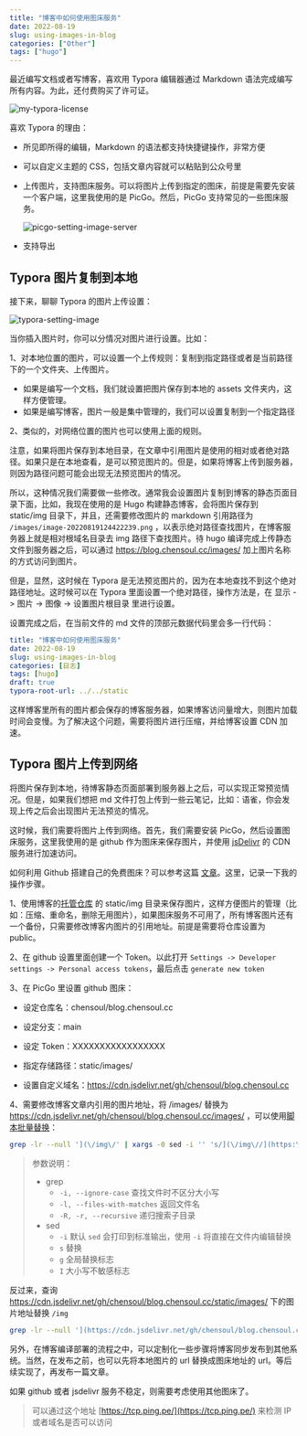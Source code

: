 ```yaml
---
title: "博客中如何使用图床服务"
date: 2022-08-19
slug: using-images-in-blog
categories: ["Other"]
tags: ["hugo"]
---
```


最近编写文档或者写博客，喜欢用 Typora 编辑器通过 Markdown 语法完成编写所有内容。为此，还付费购买了许可证。

![my-typora-license](https://chensoul.oss-cn-hangzhou.aliyuncs.com/images/my-typora-license.png)

喜欢 Typora 的理由：

- 所见即所得的编辑，Markdown 的语法都支持快捷键操作，非常方便

- 可以自定义主题的 CSS，包括文章内容就可以粘贴到公众号里

- 上传图片，支持图床服务。可以将图片上传到指定的图床，前提是需要先安装一个客户端，这里我使用的是 PicGo。然后，PicGo 支持常见的一些图床服务。

  ![picgo-setting-image-server](https://chensoul.oss-cn-hangzhou.aliyuncs.com/images/picgo-setting-image-server.png)

- 支持导出

## Typora 图片复制到本地

接下来，聊聊 Typora 的图片上传设置：

![typora-setting-image](https://chensoul.oss-cn-hangzhou.aliyuncs.com/images/typora-setting-image.png)

当你插入图片时，你可以分情况对图片进行设置。比如：

1、对本地位置的图片，可以设置一个上传规则：复制到指定路径或者是当前路径下的一个文件夹、上传图片。

- 如果是编写一个文档，我们就设置把图片保存到本地的 assets 文件夹内，这样方便管理。
- 如果是编写博客，图片一般是集中管理的，我们可以设置复制到一个指定路径

2、类似的，对网络位置的图片也可以使用上面的规则。

注意，如果将图片保存到本地目录，在文章中引用图片是使用的相对或者绝对路径。如果只是在本地查看，是可以预览图片的。但是，如果将博客上传到服务器，则因为路径问题可能会出现无法预览图片的情况。

所以，这种情况我们需要做一些修改。通常我会设置图片复制到博客的静态页面目录下面，比如，我现在使用的是 Hugo 构建静态博客，会将图片保存到 static/img 目录下，并且，还需要修改图片的 markdown 引用路径为 `/images/image-20220819124422239.png` ，以表示绝对路径查找图片，在博客服务器上就是相对根域名目录去 img 路径下查找图片。待 hugo 编译完成上传静态文件到服务器之后，可以通过 https://blog.chensoul.cc/images/ 加上图片名称的方式访问到图片。

但是，显然，这时候在 Typora 是无法预览图片的，因为在本地查找不到这个绝对路径地址。这时候可以在 Typora 里面设置一个绝对路径，操作方法是，在 显示 -> 图片 -> 图像 -> 设置图片根目录 里进行设置。

设置完成之后，在当前文件的 md 文件的顶部元数据代码里会多一行代码：

```yaml
title: "博客中如何使用图床服务"
date: 2022-08-19
slug: using-images-in-blog
categories: [日志]
tags: [hugo]
draft: true
typora-root-url: ../../static
```

这样博客里所有的图片都会保存的博客服务器，如果博客访问量增大，则图片加载时间会变慢。为了解决这个问题，需要将图片进行压缩，并给博客设置 CDN 加速。

## Typora 图片上传到网络

将图片保存到本地，待博客静态页面部署到服务器上之后，可以实现正常预览情况。但是，如果我们想把 md 文件打包上传到一些云笔记，比如：语雀，你会发现上传之后会出现图片无法预览的情况。

这时候，我们需要将图片上传到网络。首先，我们需要安装 PicGo，然后设置图床服务，这里我使用的是 github 作为图床来保存图片，并使用 [jsDelivr](https://www.jsdelivr.com) 的 CDN 服务进行加速访问。

如何利用 Github 搭建自己的免费图床？可以参考这篇 [文章](https://zhuanlan.zhihu.com/p/353775844)。这里，记录一下我的操作步骤。

1、使用博客的[托管仓库](https://github.com/chensoul/blog.chensoul.cc) 的 static/img 目录来保存图片，这样方便图片的管理（比如：压缩、重命名，删除无用图片），如果图床服务不可用了，所有博客图片还有一个备份，只需要修改博客内图片的引用地址。前提是需要将仓库设置为 public。

2、在 github 设置里面创建一个 Token。以此打开 `Settings -> Developer settings -> Personal access tokens`，最后点击 `generate new token`

3、在 PicGo 里设置 github 图床：

- 设定仓库名：chensoul/blog.chensoul.cc
- 设定分支：main
- 设定 Token：XXXXXXXXXXXXXXXXX

- 指定存储路径：static/images/
- 设置自定义域名：https://cdn.jsdelivr.net/gh/chensoul/blog.chensoul.cc

4、需要修改博客文章内引用的图片地址，将 /images/ 替换为 https://cdn.jsdelivr.net/gh/chensoul/blog.chensoul.cc/images/ ，可以使用[脚本批量替换](https://dvel.me/posts/macos-replace-contents-multiple-files/)：

```bash
grep -lr --null '](\/img\/' | xargs -0 sed -i '' 's/](\/img\//](https:\/\/cdn.jsdelivr.net\/gh\/chensoul\/blog.chensoul.cc\/static\/img\//g'
```

> 参数说明：
>
> - grep
>   - `-i, --ignore-case` 查找文件时不区分大小写
>   - `-l, --files-with-matches` 返回文件名
>   - `-R, -r, --recursive` 递归搜索子目录
> - sed
>   - `-i` 默认 `sed` 会打印到标准输出，使用 `-i` 将直接在文件内编辑替换
>   - `s` 替换
>   - `g` 全局替换标志
>   - `I` 大小写不敏感标志

反过来，查询 https://cdn.jsdelivr.net/gh/chensoul/blog.chensoul.cc/static/images/ 下的图片地址替换 `/img`

```bash
grep -lr --null '](https://cdn.jsdelivr.net/gh/chensoul/blog.chensoul.cc/static/images/' | xargs -0 sed -i '' 's/](https:\/\/cdn.jsdelivr.net\/gh\/chensoul\/blog.chensoul.cc\/static\/img\//](\/img\//g'
```

另外，在博客编译部署的流程之中，可以定制化一些步骤将博客同步发布到其他系统。当然，在发布之前，也可以先将本地图片的 url 替换成图床地址的 url。等后续实现了，再发布一篇文章。

如果 github 或者 jsdelivr 服务不稳定，则需要考虑使用其他图床了。

> 可以通过这个地址 [https://tcp.ping.pe/](https://tcp.ping.pe/) 来检测 IP 或者域名是否可以访问
